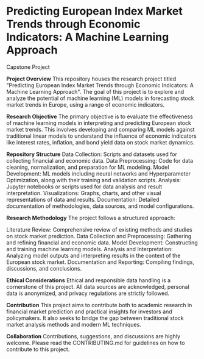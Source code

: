 # Predicting European Index Market Trends through Economic Indicators: A Machine Learning Approach
Capstone Project

**Project Overview**
This repository houses the research project titled "Predicting European Index Market Trends through Economic Indicators: A Machine Learning Approach". The goal of this project is to explore and analyze the potential of machine learning (ML) models in forecasting stock market trends in Europe, using a range of economic indicators.

**Research Objective**
The primary objective is to evaluate the effectiveness of machine learning models in interpreting and predicting European stock market trends. This involves developing and comparing ML models against traditional linear models to understand the influence of economic indicators like interest rates, inflation, and bond yield data on stock market dynamics.

**Repository Structure**
Data Collection: Scripts and datasets used for collecting financial and economic data.
Data Preprocessing: Code for data cleaning, normalization, and preparation for ML modeling.
Model Development: ML models including neural networks and  Hyperparameter Optimization, along with their training and validation scripts.
Analysis: Jupyter notebooks or scripts used for data analysis and result interpretation.
Visualizations: Graphs, charts, and other visual representations of data and results.
Documentation: Detailed documentation of methodologies, data sources, and model configurations.

**Research Methodology**
The project follows a structured approach:

Literature Review: Comprehensive review of existing methods and studies on stock market prediction.
Data Collection and Preprocessing: Gathering and refining financial and economic data.
Model Development: Constructing and training machine learning models.
Analysis and Interpretation: Analyzing model outputs and interpreting results in the context of the European stock market.
Documentation and Reporting: Compiling findings, discussions, and conclusions.

**Ethical Considerations**
Ethical and responsible data handling is a cornerstone of this project. All data sources are acknowledged, personal data is anonymized, and privacy regulations are strictly followed.

**Contribution**
This project aims to contribute both to academic research in financial market prediction and practical insights for investors and policymakers. It also seeks to bridge the gap between traditional stock market analysis methods and modern ML techniques.

**Collaboration**
Contributions, suggestions, and discussions are highly welcome. Please read the CONTRIBUTING.md for guidelines on how to contribute to this project.
